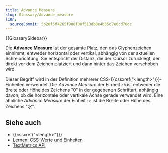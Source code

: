 ```yaml
---
title: Advance Measure
slug: Glossary/Advance_measure
l10n:
  sourceCommit: 5b20f5f4265f988f80f513db0e4b35c7e0cd70dc
---
```


{{GlossarySidebar}}

Die **Advance Measure** ist der gesamte Platz, den das Glyphenzeichen einnimmt, entweder horizontal oder vertikal, abhängig von der aktuellen Schreibrichtung. Sie entspricht der Distanz, die der Cursor zurücklegt, der direkt vor dem Zeichen platziert und dann hinter das Zeichen verschoben wird.

Dieser Begriff wird in der Definition mehrerer CSS-{{cssxref("&lt;length&gt;")}}-Einheiten verwendet. Die _Advance Measure_ der Einheit `ch` ist entweder die Breite oder Höhe des Zeichens "0" in der gegebenen Schriftart, abhängig davon, ob die horizontale oder vertikale Achse gerade verwendet wird. Eine ähnliche _Advance Measure_ der Einheit `ic` ist die Breite oder Höhe des Zeichens "水".

## Siehe auch

- {{cssxref("&lt;length&gt;")}}
- [Lernen: CSS-Werte und Einheiten](/de/docs/Learn_web_development/Core/Styling_basics/Values_and_units)
- [TextMetrics API](/de/docs/Web/API/TextMetrics)
